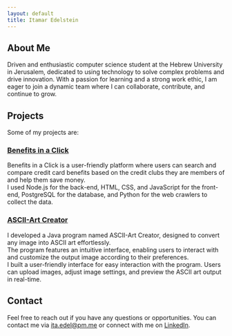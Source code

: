 ```yaml
---
layout: default
title: Itamar Edelstein
---
```

## About Me
Driven and enthusiastic computer science student at the Hebrew University in Jerusalem, dedicated to
using technology to solve complex problems and drive innovation. With a passion for learning and a strong work
ethic, I am eager to join a dynamic team where I can collaborate, contribute, and continue to grow.

## Projects
Some of my projects are:

### [Benefits in a Click](https://itaedel.github.io/Benefits-In-A-Click/)
Benefits in a Click is a user-friendly platform where users can search and compare credit card benefits based on the credit clubs they are members of and help them save money.  
I used Node.js for the back-end, HTML, CSS, and JavaScript for the front-end, PostgreSQL for the database, and Python for the web crawlers to collect the data.

### [ASCII-Art Creator](https://github.com/itaedel/ASCII-ART/)
I developed a Java program named ASCII-Art Creator, designed to convert any image into ASCII art effortlessly.  
The program features an intuitive interface, enabling users to interact with and customize the output image according to their preferences.  
I built a user-friendly interface for easy interaction with the program. Users can upload images, adjust image settings, and preview the ASCII art output in real-time.

## Contact

Feel free to reach out if you have any questions or opportunities. 
You can contact me via [ita.edel@pm.me](mailto:ita.edel@pm.me) or connect with me on [LinkedIn](https://www.linkedin.com/in/itamar-edelstein-868897204/).
